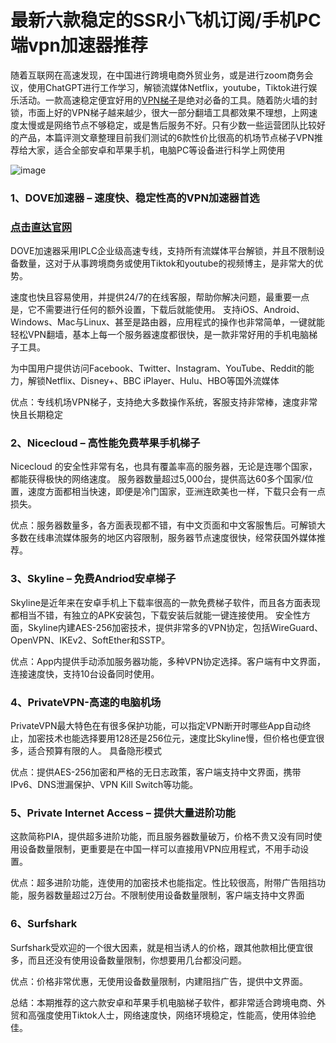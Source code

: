 # 最新六款稳定的SSR小飞机订阅/手机PC端vpn加速器推荐

随着互联网在高速发现，在中国进行跨境电商外贸业务，或是进行zoom商务会议，使用ChatGPT进行工作学习，解锁流媒体Netflix，youtube，Tiktok进行娱乐活动。一款高速稳定便宜好用的[VPN梯子](https://appletalking.cc/archives/2469)是绝对必备的工具。随着防火墙的封锁，市面上好的VPN梯子越来越少，很大一部分翻墙工具都效果不理想，上网速度太慢或是网络节点不够稳定，或是售后服务不好。只有少数一些运营团队比较好的产品，本篇评测文章整理目前我们测试的6款性价比很高的机场节点梯子VPN推荐给大家，适合全部安卓和苹果手机，电脑PC等设备进行科学上网使用

![image](https://github.com/user-attachments/assets/24c41a50-a21a-4dc3-a418-9db105a22d79)

### 1、DOVE加速器 – 速度快、稳定性高的VPN加速器首选
### [点击直达官网](https://dove8.cc/a.php?alavBTtF8UB)

DOVE加速器采用IPLC企业级高速专线，支持所有流媒体平台解锁，并且不限制设备数量，这对于从事跨境商务或使用Tiktok和youtube的视频博主，是非常大的优势。

速度也快且容易使用，并提供24/7的在线客服，帮助你解决问题，最重要一点是，它不需要进行任何的额外设置，下载后就能使用。
支持iOS、Android、Windows、Mac与Linux、甚至是路由器，应用程式的操作也非常简单，一键就能轻松VPN翻墙，基本上每一个服务器速度都很快，是一款非常好用的手机电脑梯子工具。

为中国用户提供访问Facebook、Twitter、Instagram、YouTube、Reddit的能力，解锁Netflix、Disney+、BBC iPlayer、Hulu、HBO等国外流媒体

优点：专线机场VPN梯子，支持绝大多数操作系统，客服支持非常棒，速度非常快且长期稳定

### 2、Nicecloud – 高性能免费苹果手机梯子

Nicecloud 的安全性非常有名，也具有覆盖率高的服务器，无论是连哪个国家，都能获得极快的网络速度。
服务器数量超过5,000台，提供高达60多个国家/位置，速度方面都相当快速，即便是冷门国家，亚洲连欧美也一样，下载只会有一点损失。

优点：服务器数量多，各方面表现都不错，有中文页面和中文客服售后。可解锁大多数在线串流媒体服务的地区内容限制，服务器节点速度很快，经常获国外媒体推荐。

### 3、Skyline – 免费Andriod安卓梯子

Skyline是近年来在安卓手机上下载率很高的一款免费梯子软件，而且各方面表现都相当不错，有独立的APK安装包，下载安装后就能一键连接使用。
安全性方面，Skyline内建AES-256加密技术，提供非常多的VPN协定，包括WireGuard、OpenVPN、IKEv2、SoftEther和SSTP。

优点：App内提供手动添加服务器功能，多种VPN协定选择。客户端有中文界面，连接速度快，支持10台设备同时使用。

### 4、PrivateVPN-高速的电脑机场

PrivateVPN最大特色在有很多保护功能，可以指定VPN断开时哪些App自动终止，加密技术也能选择要用128还是256位元，速度比Skyline慢，但价格也便宜很多，适合预算有限的人。
具备隐形模式

优点：提供AES-256加密和严格的无日志政策，客户端支持中文界面，携带IPv6、DNS泄漏保护、VPN Kill Switch等功能。

### 5、Private Internet Access – 提供大量进阶功能

这款简称PIA，提供超多进阶功能，而且服务器数量破万，价格不贵又没有同时使用设备数量限制，更重要是在中国一样可以直接用VPN应用程式，不用手动设置。

优点：超多进阶功能，连使用的加密技术也能指定。性比较很高，附带广告阻挡功能，服务器数量超过2万台。不限制使用设备数量限制，客户端支持中文界面

### 6、Surfshark

Surfshark受欢迎的一个很大因素，就是相当诱人的价格，跟其他款相比便宜很多，而且还没有使用设备数量限制，你想要用几台都没问题。

优点：价格非常优惠，无使用设备数量限制，内建阻挡广告，提供中文界面。

总结：本期推荐的这六款安卓和苹果手机电脑梯子软件，都非常适合跨境电商、外贸和高强度使用Tiktok人士，网络速度快，网络环境稳定，性能高，使用体验绝佳。

